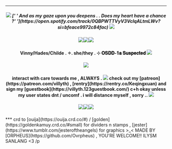 ***
<h5 align="center">
<img src="https://goldenkamuy.crd.co/assets/images/gallery24/3c09289e.gif?v=53e72adc"/>
[' ' And as my gaze upon you deepens . . Does my heart have a chance ?'
'](https://open.spotify.com/track/0QBPWTTVyV3VclqALtmLWv?si=bfeace9972c84fac) <img
src="https://goldenkamuy.crd.co/assets/images/gallery24/3c09289e.gif?v=53e72adc"/>
<h5 align="center">
<img src="https://ouija.crd.co/assets/images/gallery10/7540ce0e.png?v=b8c53f22"/><img
src="https://ouija.crd.co/assets/images/gallery10/7540ce0e.png?v=b8c53f22"/><img
src="https://ouija.crd.co/assets/images/gallery10/7540ce0e.png?v=b8c53f22"/>
</h5>
<h4 align="center">
Vinny/Hades/Childe . ✧. she/they . ⊹
𝐎𝐒𝐃𝐃-𝟏𝐚 𝐒𝐮𝐬𝐩𝐞𝐜𝐭𝐞𝐝 <img
src="https://ouija.crd.co/assets/images/gallery23/e9da0907.gif?v=b8c53f22"/>
</h4>
<h5 align="center">
<img
src="https://media.discordapp.net/attachments/1010223180603994204/1213030581210976
297/tumblr_2cfd0496db5e4387329e823ed3265960_b973caf6_1280_1.png?ex=65f3fdc3&is
=65e188c3&hm=93cbe1b1f53e9f1471f5134d026daef7e9d2881720161e229bea8b7ad8bb1d
5e&=&format=webp&quality=lossless"/>
</h5>
<h4 align="center">
interact with care towards me , ALWAYS . <img
src="https://goldenkamuy.crd.co/assets/images/gallery24/231aad5d.gif?v=53e72adc"/>
check out my [patreon](https://patreon.com/villyth) , [rentry](https://rentry.co/Keqingxuan)
and sign my [guestbook](https://villyth.123guestbook.com/)
c+h okay unless my user states dnt / uncomf . i will distance myself , sorry .. <img
src="https://goldenkamuy.crd.co/assets/images/gallery24/3d233f56.gif?v=53e72adc"/>
</h4>
<h5 align="center">
<img src="https://ouija.crd.co/assets/images/gallery10/7540ce0e.png?v=b8c53f22"/><img
src="https://ouija.crd.co/assets/images/gallery10/7540ce0e.png?v=b8c53f22"/><img
src="https://ouija.crd.co/assets/images/gallery10/7540ce0e.png?v=b8c53f22"/>
</h5>
***
crd to [ouija](https://ouija.crd.co/#) / [golden](https://goldenkamuy.crd.co/#small) for dividers
n stamps , [jester](https://www.tumblr.com/jesteroftheangels) for graphics >_<
MADE BY [ORPHEUS](https://github.com/Ovrpheus) , YOU'RE WELCOME!! ILYSM
SANLANG <3 /p
